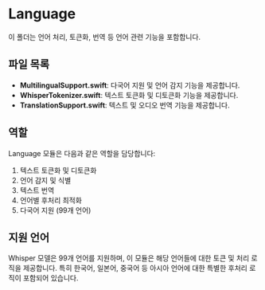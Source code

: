 # Language

이 폴더는 언어 처리, 토큰화, 번역 등 언어 관련 기능을 포함합니다.

## 파일 목록

- **MultilingualSupport.swift**: 다국어 지원 및 언어 감지 기능을 제공합니다.
- **WhisperTokenizer.swift**: 텍스트 토큰화 및 디토큰화 기능을 제공합니다.
- **TranslationSupport.swift**: 텍스트 및 오디오 번역 기능을 제공합니다.

## 역할

Language 모듈은 다음과 같은 역할을 담당합니다:

1. 텍스트 토큰화 및 디토큰화
2. 언어 감지 및 식별
3. 텍스트 번역
4. 언어별 후처리 최적화
5. 다국어 지원 (99개 언어)

## 지원 언어

Whisper 모델은 99개 언어를 지원하며, 이 모듈은 해당 언어들에 대한 토큰 및 처리 로직을 제공합니다. 특히 한국어, 일본어, 중국어 등 아시아 언어에 대한 특별한 후처리 로직이 포함되어 있습니다. 